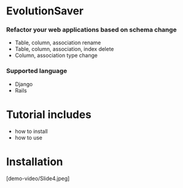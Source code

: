 # EvolutionSaver

### Refactor your web applications based on schema change
  - Table, column, association rename
  - Table, column, association, index delete
  - Column, association type change
  
### Supported language
  - Django
  - Rails


# Tutorial includes

  - how to install
  - how to use

# Installation
[demo-video/Slide4.jpeg]
